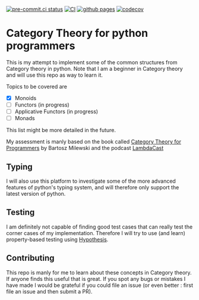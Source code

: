 [![pre-commit.ci status](https://results.pre-commit.ci/badge/github/finsberg/category-theory-python/master.svg)](https://results.pre-commit.ci/latest/github/finsberg/category-theory-python/master)
[![CI](https://github.com/finsberg/category-theory-python/actions/workflows/main.yml/badge.svg)](https://github.com/finsberg/category-theory-python/actions/workflows/main.yml)
[![github pages](https://github.com/finsberg/category-theory-python/actions/workflows/github-pages.yml/badge.svg)](https://github.com/finsberg/category-theory-python/actions/workflows/github-pages.yml)
[![codecov](https://codecov.io/gh/finsberg/category-theory-python/branch/master/graph/badge.svg?token=PW1CXOLVAS)](https://codecov.io/gh/finsberg/category-theory-python)

# Category Theory for python programmers

This is my attempt to implement some of the common structures from Category theory in python. Note that I am a beginner in Category theory and will use this repo as way to learn it.

Topics to be covered are

- [x] Monoids
- [ ] Functors (in progress)
- [ ] Applicative Functors (in progress)
- [ ] Monads

This list might be more detailed in the future.

My assessment is manly based on the book called [Category Theory for Programmers](https://bartoszmilewski.com/2014/10/28/category-theory-for-programmers-the-preface/) by Bartosz Milewski and the podcast [LambdaCast](https://soundcloud.com/lambda-cast)


## Typing

I will also use this platform to investigate some of the more advanced features of python's typing system, and will therefore only support the latest version of python.

## Testing

I am definitely not capable of finding good test cases that can really test the corner cases of my implementation. Therefore I will try to use (and learn) property-based testing using [Hypothesis](https://hypothesis.readthedocs.io/en/latest/).


## Contributing
This repo is manly for me to learn about these concepts in Category theory. If anyone finds this useful that is great. If you spot any bugs or mistakes I have made I would be grateful if you could file an issue (or even better : first file an issue and then submit a PR).
